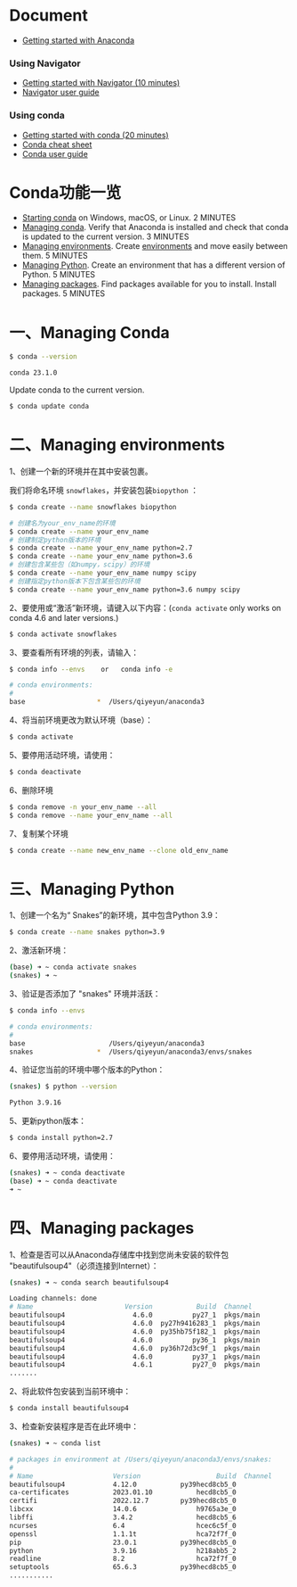 # Document

* [Getting started with Anaconda](https://docs.anaconda.com/anaconda/user-guide/getting-started/)

### Using Navigator

- [Getting started with Navigator (10 minutes)](https://docs.anaconda.com/navigator/getting-started)
- [Navigator user guide](https://docs.anaconda.com/navigator/)

### Using conda

- [Getting started with conda (20 minutes)](https://conda.io/projects/conda/en/latest/user-guide/getting-started.html)
- [Conda cheat sheet](https://conda.io/projects/conda/en/latest/user-guide/cheatsheet.html)
- [Conda user guide](https://conda.io/projects/conda/en/latest/user-guide/index.html)



# Conda功能一览

- [Starting conda](https://conda.io/projects/conda/en/latest/user-guide/getting-started.html#starting-conda) on Windows, macOS, or Linux. 2 MINUTES
- [Managing conda](https://conda.io/projects/conda/en/latest/user-guide/getting-started.html#managing-conda). Verify that Anaconda is installed and check that conda is updated to the current version. 3 MINUTES
- [Managing environments](https://conda.io/projects/conda/en/latest/user-guide/getting-started.html#managing-envs). Create [environments](https://conda.io/projects/conda/en/latest/user-guide/concepts/environments.html) and move easily between them. 5 MINUTES
- [Managing Python](https://conda.io/projects/conda/en/latest/user-guide/getting-started.html#managing-python). Create an environment that has a different version of Python. 5 MINUTES
- [Managing packages](https://conda.io/projects/conda/en/latest/user-guide/getting-started.html#managing-pkgs). Find packages available for you to install. Install packages. 5 MINUTES



# 一、Managing Conda

```bash
$ conda --version

conda 23.1.0
```



Update conda to the current version. 

```bash
$ conda update conda
```





# 二、Managing environments

1、创建一个新的环境并在其中安装包裹。

我们将命名环境 `snowflakes`，并安装包装`biopython` ：

```bash
$ conda create --name snowflakes biopython

# 创建名为your_env_name的环境
$ conda create --name your_env_name
# 创建制定python版本的环境
$ conda create --name your_env_name python=2.7
$ conda create --name your_env_name python=3.6
# 创建包含某些包（如numpy，scipy）的环境
$ conda create --name your_env_name numpy scipy
# 创建指定python版本下包含某些包的环境
$ conda create --name your_env_name python=3.6 numpy scipy
```



2、要使用或“激活”新环境，请键入以下内容：(`conda activate` only works on conda 4.6 and later versions.)

```bash
$ conda activate snowflakes
```



3、要查看所有环境的列表，请输入：

```bash
$ conda info --envs    or   conda info -e

# conda environments:
#
base                  *  /Users/qiyeyun/anaconda3
```



4、将当前环境更改为默认环境（base）：

```bash
$ conda activate
```



5、要停用活动环境，请使用：

```bash
$ conda deactivate
```



6、删除环境

```bash
$ conda remove -n your_env_name --all
$ conda remove --name your_env_name --all
```



7、复制某个环境

```bash
$ conda create --name new_env_name --clone old_env_name
```



# 三、Managing Python

1、创建一个名为“ Snakes”的新环境，其中包含Python 3.9：

```bash
$ conda create --name snakes python=3.9
```



2、激活新环境：

```bash
(base) ➜ ~ conda activate snakes
(snakes) ➜ ~
```



3、验证是否添加了 "snakes" 环境并活跃：

```bash
$ conda info --envs

# conda environments:
#
base                     /Users/qiyeyun/anaconda3
snakes                *  /Users/qiyeyun/anaconda3/envs/snakes
```



4、验证您当前的环境中哪个版本的Python：

```bash
(snakes) $ python --version

Python 3.9.16
```



5、更新python版本：

```bash
$ conda install python=2.7
```



6、要停用活动环境，请使用：

```bash
(snakes) ➜ ~ conda deactivate
(base) ➜ ~ conda deactivate
➜ ~
```



# 四、Managing packages

1、检查是否可以从Anaconda存储库中找到您尚未安装的软件包 "beautifulsoup4"（必须连接到Internet）：

```bash
(snakes) ➜ ~ conda search beautifulsoup4

Loading channels: done
# Name                       Version           Build  Channel
beautifulsoup4                 4.6.0          py27_1  pkgs/main
beautifulsoup4                 4.6.0  py27h9416283_1  pkgs/main
beautifulsoup4                 4.6.0  py35hb75f182_1  pkgs/main
beautifulsoup4                 4.6.0          py36_1  pkgs/main
beautifulsoup4                 4.6.0  py36h72d3c9f_1  pkgs/main
beautifulsoup4                 4.6.0          py37_1  pkgs/main
beautifulsoup4                 4.6.1          py27_0  pkgs/main
.......
```



2、将此软件包安装到当前环境中：

```bash
$ conda install beautifulsoup4
```



3、检查新安装程序是否在此环境中：

```bash
(snakes) ➜ ~ conda list

# packages in environment at /Users/qiyeyun/anaconda3/envs/snakes:
#
# Name                    Version                   Build  Channel
beautifulsoup4            4.12.0           py39hecd8cb5_0
ca-certificates           2023.01.10           hecd8cb5_0
certifi                   2022.12.7        py39hecd8cb5_0
libcxx                    14.0.6               h9765a3e_0
libffi                    3.4.2                hecd8cb5_6
ncurses                   6.4                  hcec6c5f_0
openssl                   1.1.1t               hca72f7f_0
pip                       23.0.1           py39hecd8cb5_0
python                    3.9.16               h218abb5_2
readline                  8.2                  hca72f7f_0
setuptools                65.6.3           py39hecd8cb5_0
...........
```























